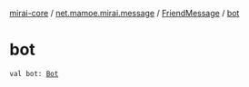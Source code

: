 [mirai-core](../../index.md) / [net.mamoe.mirai.message](../index.md) / [FriendMessage](index.md) / [bot](./bot.md)

# bot

`val bot: `[`Bot`](../../net.mamoe.mirai/-bot/index.md)